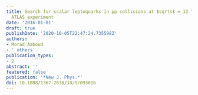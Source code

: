 ```yaml
---
title: Search for scalar leptoquarks in pp collisions at $sqrts$ = 13 TeV with the
  ATLAS experiment
date: '2016-01-01'
draft: true
publishDate: '2020-10-05T22:47:24.735598Z'
authors:
- Morad Aaboud
- ' others'
publication_types:
- 2
abstract: ''
featured: false
publication: '*New J. Phys.*'
doi: 10.1088/1367-2630/18/9/093016
---
```


